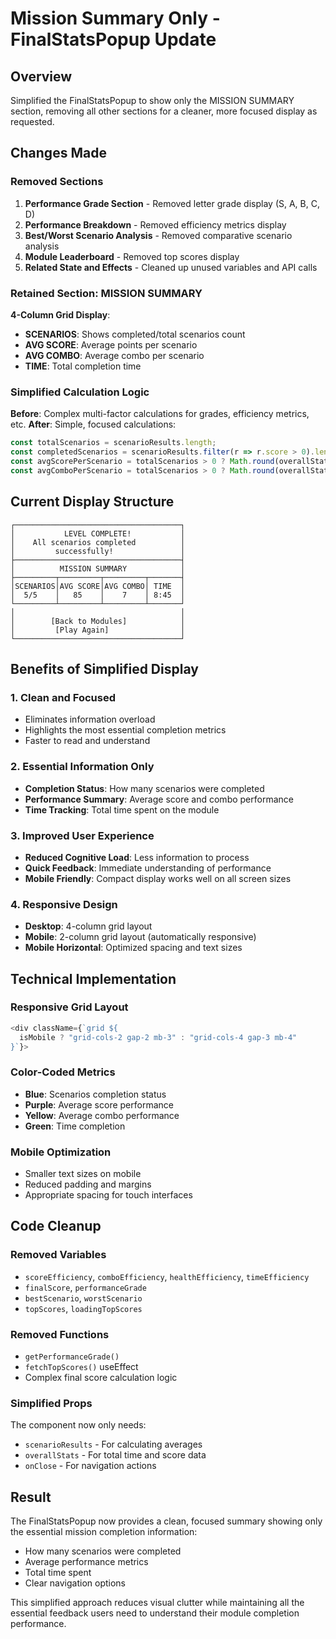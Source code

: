 # Mission Summary Only - FinalStatsPopup Update

## Overview
Simplified the FinalStatsPopup to show only the MISSION SUMMARY section, removing all other sections for a cleaner, more focused display as requested.

## Changes Made

### Removed Sections
1. **Performance Grade Section** - Removed letter grade display (S, A, B, C, D)
2. **Performance Breakdown** - Removed efficiency metrics display
3. **Best/Worst Scenario Analysis** - Removed comparative scenario analysis
4. **Module Leaderboard** - Removed top scores display
5. **Related State and Effects** - Cleaned up unused variables and API calls

### Retained Section: MISSION SUMMARY
**4-Column Grid Display**:
- **SCENARIOS**: Shows completed/total scenarios count
- **AVG SCORE**: Average points per scenario
- **AVG COMBO**: Average combo per scenario  
- **TIME**: Total completion time

### Simplified Calculation Logic
**Before**: Complex multi-factor calculations for grades, efficiency metrics, etc.
**After**: Simple, focused calculations:
```typescript
const totalScenarios = scenarioResults.length;
const completedScenarios = scenarioResults.filter(r => r.score > 0).length;
const avgScorePerScenario = totalScenarios > 0 ? Math.round(overallStats.totalScore / totalScenarios) : 0;
const avgComboPerScenario = totalScenarios > 0 ? Math.round(overallStats.totalCombo / totalScenarios) : 0;
```

## Current Display Structure

```
┌─────────────────────────────────────┐
│           LEVEL COMPLETE!           │
│    All scenarios completed          │
│         successfully!               │
├─────────────────────────────────────┤
│          MISSION SUMMARY            │
├─────────┬─────────┬─────────┬───────┤
│SCENARIOS│AVG SCORE│AVG COMBO│ TIME  │
│  5/5    │   85    │    7    │ 8:45  │
└─────────┴─────────┴─────────┴───────┘
│                                     │
│        [Back to Modules]            │
│         [Play Again]                │
└─────────────────────────────────────┘
```

## Benefits of Simplified Display

### 1. **Clean and Focused**
- Eliminates information overload
- Highlights the most essential completion metrics
- Faster to read and understand

### 2. **Essential Information Only**
- **Completion Status**: How many scenarios were completed
- **Performance Summary**: Average score and combo performance
- **Time Tracking**: Total time spent on the module

### 3. **Improved User Experience**
- **Reduced Cognitive Load**: Less information to process
- **Quick Feedback**: Immediate understanding of performance
- **Mobile Friendly**: Compact display works well on all screen sizes

### 4. **Responsive Design**
- **Desktop**: 4-column grid layout
- **Mobile**: 2-column grid layout (automatically responsive)
- **Mobile Horizontal**: Optimized spacing and text sizes

## Technical Implementation

### Responsive Grid Layout
```typescript
<div className={`grid ${
  isMobile ? "grid-cols-2 gap-2 mb-3" : "grid-cols-4 gap-3 mb-4"
}`}>
```

### Color-Coded Metrics
- **Blue**: Scenarios completion status
- **Purple**: Average score performance
- **Yellow**: Average combo performance
- **Green**: Time completion

### Mobile Optimization
- Smaller text sizes on mobile
- Reduced padding and margins
- Appropriate spacing for touch interfaces

## Code Cleanup

### Removed Variables
- `scoreEfficiency`, `comboEfficiency`, `healthEfficiency`, `timeEfficiency`
- `finalScore`, `performanceGrade`
- `bestScenario`, `worstScenario`
- `topScores`, `loadingTopScores`

### Removed Functions
- `getPerformanceGrade()`
- `fetchTopScores()` useEffect
- Complex final score calculation logic

### Simplified Props
The component now only needs:
- `scenarioResults` - For calculating averages
- `overallStats` - For total time and score data
- `onClose` - For navigation actions

## Result
The FinalStatsPopup now provides a clean, focused summary showing only the essential mission completion information:
- How many scenarios were completed
- Average performance metrics
- Total time spent
- Clear navigation options

This simplified approach reduces visual clutter while maintaining all the essential feedback users need to understand their module completion performance.
